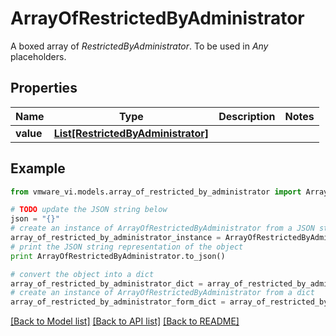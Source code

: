 # ArrayOfRestrictedByAdministrator

A boxed array of *RestrictedByAdministrator*. To be used in *Any* placeholders. 

## Properties
Name | Type | Description | Notes
------------ | ------------- | ------------- | -------------
**value** | [**List[RestrictedByAdministrator]**](RestrictedByAdministrator.md) |  | 

## Example

```python
from vmware_vi.models.array_of_restricted_by_administrator import ArrayOfRestrictedByAdministrator

# TODO update the JSON string below
json = "{}"
# create an instance of ArrayOfRestrictedByAdministrator from a JSON string
array_of_restricted_by_administrator_instance = ArrayOfRestrictedByAdministrator.from_json(json)
# print the JSON string representation of the object
print ArrayOfRestrictedByAdministrator.to_json()

# convert the object into a dict
array_of_restricted_by_administrator_dict = array_of_restricted_by_administrator_instance.to_dict()
# create an instance of ArrayOfRestrictedByAdministrator from a dict
array_of_restricted_by_administrator_form_dict = array_of_restricted_by_administrator.from_dict(array_of_restricted_by_administrator_dict)
```
[[Back to Model list]](../README.md#documentation-for-models) [[Back to API list]](../README.md#documentation-for-api-endpoints) [[Back to README]](../README.md)


